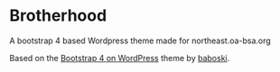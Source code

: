 # Brotherhood
A bootstrap 4 based Wordpress theme made for northeast.oa-bsa.org

Based on the [Bootstrap 4 on WordPress](http://bootstrap4onwordpress.babobski.nl/) theme by [baboski](https://github.com/babobski).